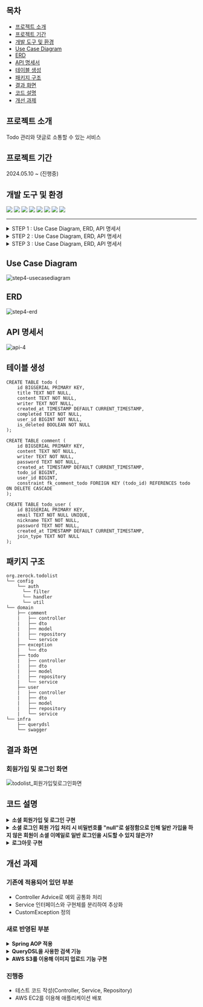 ## 목차
+ [프로젝트 소개](#프로젝트-소개)
+ [프로젝트 기간](#프로젝트-기간)
+ [개발 도구 및 환경](#개발-도구-및-환경)
+ [Use Case Diagram](#use-case-diagram)
+ [ERD](#erd)
+ [API 명세서](#api-명세서)
+ [테이블 생성](#테이블-생성)
+ [패키지 구조](#패키지-구조)
+ [결과 화면](#결과-화면)
+ [코드 설명](#코드-설명)
+ [개선 과제](#개선-과제)

## 프로젝트 소개
Todo 관리와 댓글로 소통할 수 있는 서비스

## 프로젝트 기간
2024.05.10 ~ (진행중)

## 개발 도구 및 환경
<img src="https://img.shields.io/badge/kotlin-%237F52FF.svg?style=for-the-badge&logo=kotlin&logoColor=white"/> <img src="https://img.shields.io/badge/jdk17-%23ED8B00.svg?style=for-the-badge&logo=openjdk&logoColor=white"/> <img src="https://img.shields.io/badge/springboot3-6DB33F?style=for-the-badge&logo=springboot&logoColor=white"> <img src="https://camo.githubusercontent.com/3c0e585bf7fbcca3f142c9c5de6bf415189bfebf5ebe71f59d2efd6272fd8d10/68747470733a2f2f696d672e736869656c64732e696f2f62616467652f537072696e672044617461204a70612d3644423333463f7374796c653d666f722d7468652d6261646765266c6f676f3d737072696e67266c6f676f436f6c6f723d7768697465"> 
<img src="https://img.shields.io/badge/postgres-%23316192.svg?style=for-the-badge&logo=postgresql&logoColor=white"> <img src="https://img.shields.io/badge/IntelliJIDEA-000000.svg?style=for-the-badge&logo=intellij-idea&logoColor=white"/> <img src="https://img.shields.io/badge/git-%23F05033.svg?style=for-the-badge&logo=git&logoColor=white"/> <img src="https://img.shields.io/badge/-Swagger-%23Clojure?style=for-the-badge&logo=swagger&logoColor=white">

---
<details>
    <summary>STEP 1 : Use Case Diagram, ERD, API 명세서</summary><div>

<b>Use Case Diagram</b>  
![USECASEDIAGRAM](https://github.com/hellou8363/todolist/assets/89592727/f4cbf471-fc3f-43b6-8167-4c3cf8e27b04)

<b>ERD</b>  
![step1-erd](https://github.com/hellou8363/todolist/assets/89592727/2734bbae-1764-4ceb-b484-9a8044a3d352)

<b>API 명세서</b>  
![step1-api](https://github.com/hellou8363/todolist/assets/89592727/9f11a462-669d-4446-8e09-055474dce70f)

</div></details>
<details>
    <summary>STEP 2 : Use Case Diagram, ERD, API 명세서</summary><div>

<b>Use Case Diagram</b>  
![step2-usecasediagram](https://github.com/hellou8363/todolist/assets/89592727/9cbee50e-f1b3-4beb-a84f-2f8a08b63b18)

<b>ERD</b>  
![step2-erd](https://github.com/hellou8363/todolist/assets/89592727/5151142b-0aab-412a-86f9-575ab9735a83)

<b>API 명세서</b>  
![step2-api](https://github.com/hellou8363/todolist/assets/89592727/ed4c86c6-aa35-49b9-bbb5-09d3867c32b4)

</div></details>
<details>
    <summary>STEP 3 : Use Case Diagram, ERD, API 명세서</summary><div>

<b>Use Case Diagram</b>  
![step3-api](https://github.com/hellou8363/todolist/assets/89592727/bb65c070-cdef-435a-bd8e-3299f9b6b764)

<b>ERD</b>  
![step2-erd](https://github.com/hellou8363/todolist/assets/89592727/5151142b-0aab-412a-86f9-575ab9735a83)

<b>API 명세서</b>  
![step3-api](https://github.com/hellou8363/todolist/assets/89592727/85e6c0e6-7fe9-492c-955d-56382ac3040c)

</div></details>

## Use Case Diagram
![step4-usecasediagram](https://github.com/hellou8363/todolist/assets/89592727/5f87dd2e-5123-4e0d-aee7-cf1b13700e2c)

## ERD
![step4-erd](https://github.com/hellou8363/todolist/assets/89592727/4be336be-b224-4b8f-8b1b-f37568c9f8e6)

## API 명세서
![api-4](https://github.com/hellou8363/todolist/assets/89592727/6d5d7680-9363-4df9-bcac-43b6c3997f82)

## 테이블 생성
``` 
CREATE TABLE todo (
    id BIGSERIAL PRIMARY KEY,
    title TEXT NOT NULL,
    content TEXT NOT NULL,
    writer TEXT NOT NULL,
    created_at TIMESTAMP DEFAULT CURRENT_TIMESTAMP,
    completed TEXT NOT NULL,
    user_id BIGINT NOT NULL,
    is_deleted BOOLEAN NOT NULL
);

CREATE TABLE comment (
    id BIGSERIAL PRIMARY KEY,
    content TEXT NOT NULL,
    writer TEXT NOT NULL,
    password TEXT NOT NULL,
    created_at TIMESTAMP DEFAULT CURRENT_TIMESTAMP,
    todo_id BIGINT,
    user_id BIGINT,
    constraint fk_comment_todo FOREIGN KEY (todo_id) REFERENCES todo ON DELETE CASCADE
);

CREATE TABLE todo_user (
    id BIGSERIAL PRIMARY KEY,
    email TEXT NOT NULL UNIQUE,
    nickname TEXT NOT NULL,
    password TEXT NOT NULL,
    created_at TIMESTAMP DEFAULT CURRENT_TIMESTAMP,
    join_type TEXT NOT NULL
);
```
## 패키지 구조
```
org.zerock.todolist
└── config
    └── auth
      └── filter
      └── handler
      └── util
└── domain
    ├── comment
    |   ├── controller
    |   ├── dto
    |   ├── model
    |   ├── repository
    |   └── service
    ├── exception
    |   └── dto
    ├── todo
    |   ├── controller
    |   ├── dto
    |   ├── model
    |   ├── repository
    |   └── service
    ├── user
    |   ├── controller
    |   ├── dto
    |   ├── model
    |   ├── repository
    |   └── service
└── infra
    ├── querydsl
    └── swagger
```

## 결과 화면
### 회원가입 및 로그인 화면
![todolist_회원가입및로그인화면](https://github.com/hellou8363/todolist/assets/89592727/7c01d0a5-93f4-4101-a943-1419019fdea3)

## 코드 설명
<details>
    <summary><b>소셜 회원가입 및 로그인 구현</b></summary>
    <div markdown="1">
Client로부터 Kakao의 AccessToken을 전달 받는다.  

```kotlin
@GetMapping("/signin/kakao")
fun signinKakao(@RequestParam accessToken: String, response: HttpServletResponse) { 
    userService.signWithKakao(accessToken, response)
}
```

Service에서 진행되는 로직은 다음과 같다.
1. AccessToken으로 카카오에서 회원 정보를 가져온다.
2. Database에 카카오 회원 정보의 이메일과 일치하는 이메일이 있는지 확인한다.  
    2-1. 일치하는 이메일이 있다면 예외 발생 없이 userInfo 변수에 해당 회원의 정보가 담긴다.  
    2-2. 일치하는 이메일이 없다면 EmptyResultDataAccessException 예외가 발생하며 5번을 수행한다.
3. 가져온 회원 정보의 이메일이 이미 카카오로 가입된 회원인지 확인한다.  
    3-1. 이미 카카오로 가입된 회원이면 로그인으로 처리한다.  
    3-2. 카카오로 가입된 회원이 아니라면 일반회원(default)으로 가입된 회원이므로 가입종류에 "KAKAO"를 추가한 후 로그인 처리한다.  
4. EmptyResultDataAccessException 예외가 발생했다는 것은 DB에 이메일과 일치하는 회원 정보가 없기 때문으로 신규가입 처리한다.  
    4-1. 신규회원으로 등한다.  
    4-2. 신규회원으로 등록된 정보로 로그인 처리한다.

```kotlin
@Transactional
override fun signWithKakao(accessToken: String, response: HttpServletResponse) {

    // 1. 카카오에서 회원 정보를 가져옴
    val kakaoUserInfo = getUserFromKakao(accessToken)

    try {
        // 2. DB에 가져온 회원 정보의 이메일이 존재하는지 확인
        val userInfo = userRepository.findByEmail(kakaoUserInfo["email"] as String)

         // 3. 이미 카카오로 가입된 회원인지 확인
        if (userInfo.joinType.contains("KAKAO")) {

            // 3-1. 로그인 처리
            return signinUser(
                SigninRequest(
                    kakaoUserInfo["email"] as String,
                    "null"
                ),
                response
            )
        }

        // 3-2. 가입종류에 KAKAO 추가 후 로그인 처리
        // 2번에서 예외가 발생하지 않는 것은 회원 정보가 존재하기 때문
        // 회원가입의 기본 jointype은 "EMAIL"
        userInfo.joinType = "${userInfo.joinType}, KAKAO"

        return signinUser(
            SigninRequest(
                kakaoUserInfo["email"] as String,
                   "null"
            ),
            response
        )

    // 4. EmptyResultDataAccessException 예외가 발생했다는 것은
    // DB에 이메일과 일치하는 회원 정보가 없기 때문
    } catch (e: EmptyResultDataAccessException) { 

        // 4-1. 신규회원으로 등록
        createUser(
            CreateUserRequest(
                kakaoUserInfo["email"].toString(),
                kakaoUserInfo["nickname"].toString(),
                "null"
            ),
            joinType = "KAKAO"
        )

        // 4-2. 신규회원으로 등록된 정보로 로그인 처리
        return signinUser(
            SigninRequest(
                kakaoUserInfo["email"] as String,
                 "null"
            ),
           response
        )
    }
}
```

</div></details>
<details>
    <summary><b>소셜 로그인 회원 가입 처리 시 비밀번호를 "null"로 설정함으로 인해 일반 가입을 하지 않은 회원이 소셜 이메일로 일반 로그인을 시도할 수 있지 않은가?</b></summary><div>
해당 부분은 UserDetailsService 구현 클래스의 loadUserByUsername에서 사용자 정보를 불러온 후 가입종류(jointype)에 기본 가입 종류인 "EMAIL"이 없다면 401 Unauthorized이 발생되도록 처리했다.

```kotlin
class UserDetailServiceImpl(
    private val userRepository: UserRepository
) : UserDetailsService {

    override fun loadUserByUsername(email: String): UserDetails {
        var user: User

        try {
            user = userRepository.findByEmail(email)

            if(!user.joinType.contains("EMAIL")) {
                throw UsernameNotFoundException(email)
            }

        } catch (e: InternalAuthenticationServiceException) {
            throw UsernameNotFoundException(email)
        }

        return CustomUserDetails(user)
    }
}
```

</div></details>
<details>
    <summary><b>로그아웃 구현</b></summary><div>
Client로부터 로그아웃 처리할 useId를 전달 받는다.

```kotlin
@GetMapping("/logout")
fun logout(@RequestHeader(name = "userId") userId: String, response: HttpServletResponse) {
    userService.logoutUser(userId, response)
}
```
Service에서 Cookie로 보낸 RefreshToken을 삭제하는 메서드를 호출한다.
```kotlin
override fun logoutUser(userId: String, response: HttpServletResponse) {
    jwtUtil.deleteTokenToCookie(userId, response)
}
```
DB에 저장된 RefreshToken을 삭제하고 브라우저에 저장한 Cookie의 만료 시간을 0으로 설정해 삭제 되도록 응답을 보낸다.
``` kotlin
fun deleteTokenToCookie(userId: String, response: HttpServletResponse) {

    // DB에 저장된 RefreshToken 삭제
    redisService.delete(userId)

    // 브라우저에 저장한 RefreshToken 삭제
    val refreshTokenCookie = Cookie("TODOLIST_REFRESHTOKEN", null)
    refreshTokenCookie.path = "/" // 모든 경로에서 접근 가능
    refreshTokenCookie.maxAge = 0 // 유효기간(초)
    refreshTokenCookie.secure = true // HTTPS를 통해 전송되는 경우 쿠키 전송
    refreshTokenCookie.isHttpOnly = true // 브라우저에서 쿠키 접근 X

    response.status = HttpStatus.NO_CONTENT. value()
    response.contentType = MediaType.APPLICATION_JSON_VALUE

    response.addCookie(refreshTokenCookie) // 응답 헤더에 Cookie를 포함
}
```
</div></details>

## 개선 과제
### 기존에 적용되어 있던 부분
- Controller Advice로 예외 공통화 처리
- Service 인터페이스와 구현체를 분리하여 추상화
- CustomException 정의
### 새로 반영된 부분
<details>
    <summary><b>Spring AOP 적용</b></summary><div><br/>

```
@Aspect
@Component
class StopWatchAspect {
    private val logger = LoggerFactory.getLogger("Execution Time Logger")

    // domain 전체에 적용되며 수행시간을 로깅
    @Around("execution(* org.zerock.todolist.domain..*(..))")
    fun run(joinPoint: ProceedingJoinPoint): Any? {
        val stopWatch = StopWatch()

        stopWatch.start() // 시간 체크 시작
        // 메서드 실행(예: Service의 getTodoById())
        val result = joinPoint.proceed() 
        stopWatch.stop() // 시간 체크 종료

        // 호출된 메서드에 대한 정보
        val className =
            joinPoint.signature.declaringTypeName // 패키지명.클래스명
        val methodName = joinPoint.signature.name // 메서드명
        val methodArguments = joinPoint.args // 메서드에 사용되는 파라미터

        // 측정된 수행 시간
        val timeElapsedMs = stopWatch.totalTimeMillis // elapsed time

        // 메서드 정보와 수행 시간 출력
        logger.info(
            "{} - {} | Arguments: {} | Execution Time: {}ms",
            className,
            methodName,
            methodArguments.joinToString(", "),
            timeElapsedMs
        )

        return result
    }
}
```
</div></details>
<details>
    <summary><b>QueryDSL을 사용한 검색 기능</b></summary>
    <br/>
    1. 다양한 조건을 동적 쿼리로 처리<br/>
    <li>제목 및 작성자: 검색어 포함</li>
    <li>게시글 상태(Todo 완료 여부): 검색과 일치</li>
    <li>N일 전 게시글: 검색과 일치</li>
    <br/>
    2. Pageable을 사용해 페이징 및 정렬 기능 구현<br/><br/>

<div>

``` 
@Repository
class TodoRepositoryImpl(
    private val queryFactory: JPAQueryFactory
) : CustomTodoRepository {

    // QueryDSL 사용을 위한 Q타입 클래스 객체
    private val todo = QTodo.todo

    override fun search(searchType: SearchType, keyword: String, pageable: Pageable): Page<Todo> {

        // 검색조건(SearchType)에 따라 where절에 추가될 쿼리
        val where = when (searchType) {
            SearchType.NONE -> null
            SearchType.TITLE -> todo.title.like("%$keyword%") // 키워드 포함
            SearchType.WRITER -> todo.writer.like("%$keyword%") // 키워드 포함
            SearchType.STATE -> todo.completed.eq(TodoCompleted.valueOf(keyword)) // 정확히 일치(TRUE or FALSE)
            SearchType.DAYSAGO -> // 현재 날짜 - 작성일자 = N일전
                Expressions.currentTimestamp().dayOfMonth()
                    .subtract(todo.createdAt.dayOfMonth())
                    .eq(keyword.toInt())
        }

        // 데이터 전체 개수
        val totalCount = queryFactory.select(todo.count())
            .from(todo)
            // Soft Delete 처리된 데이터 제외 + 검색 조건과 일치하는 데이터
            .where(todo.isDeleted.isFalse.and(where)) 
            .fetchOne() ?: 0L

        val contents = queryFactory.selectFrom(todo)
            .where(todo.isDeleted.isFalse.and(where))
            // 정렬 기준에 따라 데이터를 정렬
            .orderBy(*QueryDslUtil.getOrderSpecifier(todo, pageable.sort))
            .offset(pageable.offset) // 가져올 데이터의 시작 번호
            .limit(pageable.pageSize.toLong()) // 가져올 데이터의 개수
            .fetch()

        return PageImpl(contents, pageable, totalCount)
    }
}
```

search 메서드 내 orderBy에서 호출하는 메서드
```
class QueryDslUtil {

    companion object {
        fun getOrderSpecifier(qEntity: EntityPathBase<*>, sort: Sort): Array<OrderSpecifier<*>> {
            val orders = arrayListOf<OrderSpecifier<*>>()

            sort.forEach {
                orders.add(
                    OrderSpecifier(
                        // 정렬 조건이 오름차순이면 ASC, 아니면 DESC
                        if (it.isAscending) Order.ASC else Order.DESC,
                        
                        // 정렬 기준 컬럼의 Path
                        PathBuilder(qEntity.type, qEntity.metadata)
                            .get(it.property) as Expression<out Comparable<*>> 
                    )
                )
            }

            return orders.toTypedArray()
        }
    }
}
```
</div>
</details>
<details>
    <summary><b>AWS S3를 이용해 이미지 업로드 기능 구현</b></summary><div><br/>
1. 이미지 업로드를 위한 S3 Service 클래스 추가

```
@Service
class S3Service(
    private val s3Operations: S3Operations,
    @Value("\${spring.cloud.aws.s3.bucket}")
    private val bucket: String,
) {

    @Transactional
    fun upload(file: MultipartFile, key: String): String {
        // 업로드할 이미지 확장자 목록 정의
        val imageTypes = listOf("jpg", "jpeg", "png", "gif", "bmp")

        // contentType의 확장자 부분만 추출(예: image/png -> png)해 미리 정의한 확장자와 일치하는지 확인
        if (!imageTypes.contains(file.contentType.toString().split("/")[1])) {
            throw IllegalArgumentException("이미지 파일만 업로드가 가능합니다.") // 일치하지 않을 경우 예외 발생
        }

        file.inputStream.use { it -> // use: 블록 내 코드 실행 후 예외 발생 여부에 관계없이 close
            return s3Operations.upload(
                // 버킷명, key(버킷 업로드 시 적용되는 파일명), 업로드할 파일(InputStream), 파일의 메타데이터(ObjectMetadata)
                bucket, key, it,
                ObjectMetadata.builder().contentType(file.contentType).build()
            ).url.toString() // 업로드된 URL을 반환
        }
    }
}
```

<br/>
2. 업로드 요청 파일의 크기가 설정된 파일 크기를 초과하는 경우에 대해 2개의 예외 클래스를 추가

```
class CustomFileSizeLimitExceededException(
    message: String, actual: Long, permitted: Long
) :
    FileSizeLimitExceededException(message, actual, permitted) {

    override val message: String
        get() = "업로드 가능한 이미지는 최대 크기는 ${permittedSize / (1024 * 1024)}MB 입니다."
}

class CustomSizeLimitExceededException(
    message: String, actual: Long, permitted: Long
) : SizeLimitExceededException(message, actual, permitted) {

    override val message: String
        get() = "업로드 가능한 이미지의 전체 크기는 ${permittedSize / (1024 * 1024)}MB 입니다."
}
```

<br/>
3. 위 두 개의 예외 클래스를 GlobalExceptionHandler 클래스에 추가

```
@RestControllerAdvice
class GlobalExceptionHandler {

    // ...

    @ExceptionHandler(FileSizeLimitExceededException::class)
    fun handleFileSizeLimitExceededException(e: FileSizeLimitExceededException): ResponseEntity<ErrorResponse> {
        return ResponseEntity.status(HttpStatus.BAD_REQUEST)
            .body(
                ErrorResponse(
                    e.message?.let {
                        CustomFileSizeLimitExceededException(
                            it, // message
                            e.actualSize, // 실제 파일 크기
                            e.permittedSize // 최대 허용 파일 크기
                        ).message
                    }
                )
            )
    }

    @ExceptionHandler(SizeLimitExceededException::class)
    fun handleSizeLimitExceededException(e: SizeLimitExceededException): ResponseEntity<ErrorResponse> {
        return ResponseEntity.status(HttpStatus.BAD_REQUEST)
            .body(
                ErrorResponse(
                    e.message?.let {
                        CustomSizeLimitExceededException(
                            it, // message
                            e.actualSize, // 실제 파일 크기
                            e.permittedSize // 최대 허용 파일 크기
                        ).message
                    }
                )
            )
    }
}
```
</div>
</details>

### 진행중
- 테스트 코드 작성(Controller, Service, Repository)
- AWS EC2를 이용해 애플리케이션 배포


